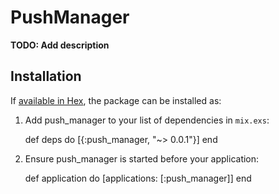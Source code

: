 # PushManager

**TODO: Add description**

## Installation

If [available in Hex](https://hex.pm/docs/publish), the package can be installed as:

  1. Add push_manager to your list of dependencies in `mix.exs`:

        def deps do
          [{:push_manager, "~> 0.0.1"}]
        end

  2. Ensure push_manager is started before your application:

        def application do
          [applications: [:push_manager]]
        end
